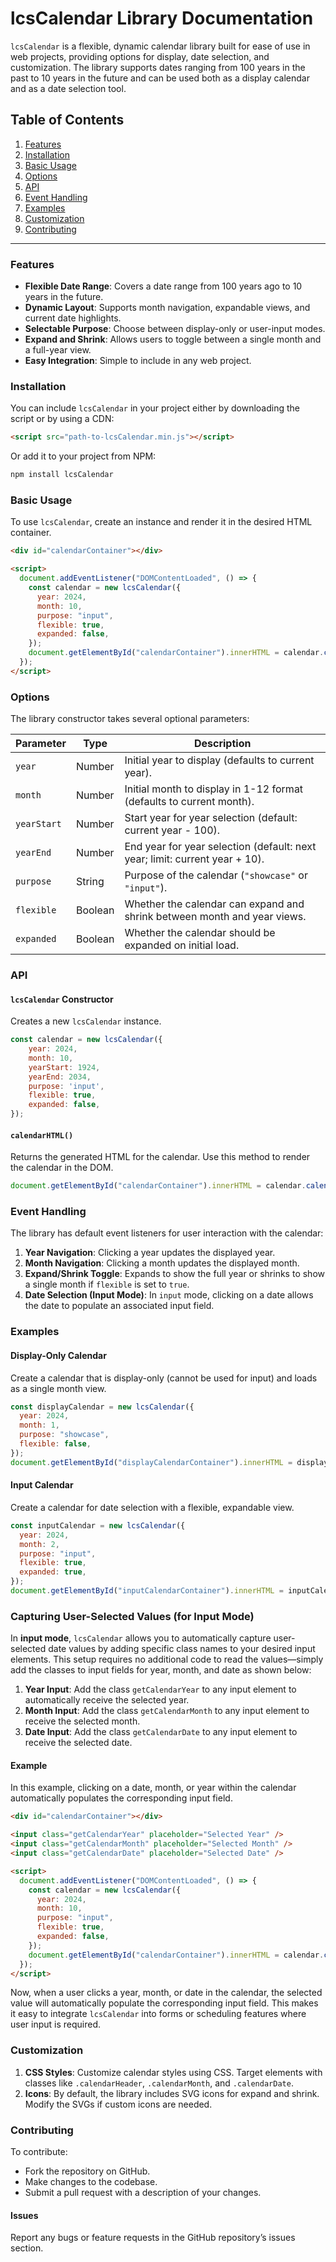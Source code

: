 # lcsCalendar Library Documentation

`lcsCalendar` is a flexible, dynamic calendar library built for ease of use in web projects, providing options for display, date selection, and customization. The library supports dates ranging from 100 years in the past to 10 years in the future and can be used both as a display calendar and as a date selection tool.

## Table of Contents
1. [Features](#features)
2. [Installation](#installation)
3. [Basic Usage](#basic-usage)
4. [Options](#options)
5. [API](#api)
6. [Event Handling](#event-handling)
7. [Examples](#examples)
8. [Customization](#customization)
9. [Contributing](#contributing)

---

### Features
- **Flexible Date Range**: Covers a date range from 100 years ago to 10 years in the future.
- **Dynamic Layout**: Supports month navigation, expandable views, and current date highlights.
- **Selectable Purpose**: Choose between display-only or user-input modes.
- **Expand and Shrink**: Allows users to toggle between a single month and a full-year view.
- **Easy Integration**: Simple to include in any web project.

### Installation
You can include `lcsCalendar` in your project either by downloading the script or by using a CDN:
```html
<script src="path-to-lcsCalendar.min.js"></script>
```
Or add it to your project from NPM:
```bash
npm install lcsCalendar
```

### Basic Usage
To use `lcsCalendar`, create an instance and render it in the desired HTML container.
```html
<div id="calendarContainer"></div>

<script>
  document.addEventListener("DOMContentLoaded", () => {
    const calendar = new lcsCalendar({
      year: 2024,
      month: 10,
      purpose: "input",
      flexible: true,
      expanded: false,
    });
    document.getElementById("calendarContainer").innerHTML = calendar.calendarHTML();
  });
</script>
```

### Options
The library constructor takes several optional parameters:

| Parameter      | Type    | Description |
|----------------|---------|-------------|
| `year`         | Number  | Initial year to display (defaults to current year). |
| `month`        | Number  | Initial month to display in 1-12 format (defaults to current month). |
| `yearStart`    | Number  | Start year for year selection (default: current year - 100). |
| `yearEnd`      | Number  | End year for year selection (default: next year; limit: current year + 10). |
| `purpose`      | String  | Purpose of the calendar (`"showcase"` or `"input"`). |
| `flexible`     | Boolean | Whether the calendar can expand and shrink between month and year views. |
| `expanded`     | Boolean | Whether the calendar should be expanded on initial load. |

### API

#### `lcsCalendar` Constructor
Creates a new `lcsCalendar` instance.

```javascript
const calendar = new lcsCalendar({
    year: 2024,
    month: 10,
    yearStart: 1924,
    yearEnd: 2034,
    purpose: 'input',
    flexible: true,
    expanded: false,
});
```

#### `calendarHTML()`
Returns the generated HTML for the calendar. Use this method to render the calendar in the DOM.
```javascript
document.getElementById("calendarContainer").innerHTML = calendar.calendarHTML();
```

### Event Handling
The library has default event listeners for user interaction with the calendar:

1. **Year Navigation**: Clicking a year updates the displayed year.
2. **Month Navigation**: Clicking a month updates the displayed month.
3. **Expand/Shrink Toggle**: Expands to show the full year or shrinks to show a single month if `flexible` is set to `true`.
4. **Date Selection (Input Mode)**: In `input` mode, clicking on a date allows the date to populate an associated input field.

### Examples

#### Display-Only Calendar
Create a calendar that is display-only (cannot be used for input) and loads as a single month view.
```javascript
const displayCalendar = new lcsCalendar({
  year: 2024,
  month: 1,
  purpose: "showcase",
  flexible: false,
});
document.getElementById("displayCalendarContainer").innerHTML = displayCalendar.calendarHTML();
```

#### Input Calendar
Create a calendar for date selection with a flexible, expandable view. 
```javascript
const inputCalendar = new lcsCalendar({
  year: 2024,
  month: 2,
  purpose: "input",
  flexible: true,
  expanded: true,
});
document.getElementById("inputCalendarContainer").innerHTML = inputCalendar.calendarHTML();
```

### Capturing User-Selected Values (for Input Mode)

In **input mode**, `lcsCalendar` allows you to automatically capture user-selected date values by adding specific class names to your desired input elements. This setup requires no additional code to read the values—simply add the classes to input fields for year, month, and date as shown below:

1. **Year Input**: Add the class `getCalendarYear` to any input element to automatically receive the selected year.
2. **Month Input**: Add the class `getCalendarMonth` to any input element to receive the selected month.
3. **Date Input**: Add the class `getCalendarDate` to any input element to receive the selected date.

#### Example

In this example, clicking on a date, month, or year within the calendar automatically populates the corresponding input field.

```html
<div id="calendarContainer"></div>

<input class="getCalendarYear" placeholder="Selected Year" />
<input class="getCalendarMonth" placeholder="Selected Month" />
<input class="getCalendarDate" placeholder="Selected Date" />

<script>
  document.addEventListener("DOMContentLoaded", () => {
    const calendar = new lcsCalendar({
      year: 2024,
      month: 10,
      purpose: "input",
      flexible: true,
      expanded: false,
    });
    document.getElementById("calendarContainer").innerHTML = calendar.calendarHTML();
  });
</script>
```

Now, when a user clicks a year, month, or date in the calendar, the selected value will automatically populate the corresponding input field. This makes it easy to integrate `lcsCalendar` into forms or scheduling features where user input is required.

### Customization
1. **CSS Styles**: Customize calendar styles using CSS. Target elements with classes like `.calendarHeader`, `.calendarMonth`, and `.calendarDate`.
2. **Icons**: By default, the library includes SVG icons for expand and shrink. Modify the SVGs if custom icons are needed.

### Contributing
To contribute:
- Fork the repository on GitHub.
- Make changes to the codebase.
- Submit a pull request with a description of your changes.

#### Issues
Report any bugs or feature requests in the GitHub repository’s issues section.